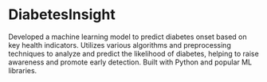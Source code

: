 # DiabetesInsight
Developed a machine learning model to predict diabetes onset based on key health indicators. Utilizes various algorithms and preprocessing techniques to analyze and predict the likelihood of diabetes, helping to raise awareness and promote early detection. Built with Python and popular ML libraries.
